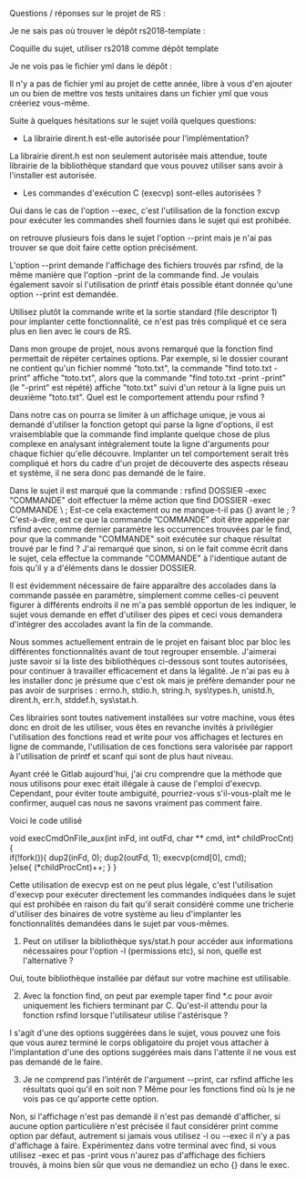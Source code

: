 Questions / réponses sur le projet de RS :

Je ne sais pas où trouver le dépôt rs2018-template :

Coquille du sujet, utiliser rs2018 comme dépôt template


Je ne vois pas le fichier yml dans le dépôt :

Il n'y a pas de fichier yml au projet de cette année, libre à vous d'en ajouter un ou bien de mettre vos tests unitaires dans un fichier yml que vous créeriez vous-même.

Suite à quelques hésitations sur le sujet voilà quelques questions:

- La librairie dirent.h est-elle autorisée pour l'implémentation? 

La librairie dirent.h est non seulement autorisée mais attendue, toute librairie de la bibliothèque standard que vous pouvez utiliser sans avoir à l'installer est autorisée. 

- Les commandes d'exécution C (execvp) sont-elles autorisées ?

Oui dans le cas de l'option --exec, c'est l'utilisation de la fonction excvp pour exécuter les commandes shell fournies dans le sujet qui est prohibée.

on retrouve plusieurs fois dans le sujet l'option --print mais je n'ai pas trouver se que doit faire cette option précisément. 

L'option --print demande l'affichage des fichiers trouvés par rsfind, de la même manière que l'option -print de la commande find.
Je voulais également savoir si l'utilisation de printf étais possible étant donnée qu'une option --print est demandée.

Utilisez plutôt la commande write et la sortie standard (file descriptor 1) pour implanter cette fonctionnalité, ce n'est pas très compliqué et ce sera plus en lien avec le cours de RS.

Dans mon groupe de projet, nous avons remarqué que la fonction find permettait de répéter certaines options. Par exemple, si le dossier courant ne contient qu'un fichier nommé "toto.txt", la commande "find toto.txt -print" affiche "toto.txt", alors que la commande "find toto.txt -print -print" (le "-print" est répété) affiche "toto.txt" suivi d'un retour à la ligne puis un deuxième "toto.txt". Quel est le comportement attendu pour rsfind ?

Dans notre cas on pourra se limiter à un affichage unique, je vous ai demandé d'utiliser la fonction getopt qui parse la ligne d'options, il est vraisemblable que la commande find implante quelque chose de plus complexe en analysant intégralement toute la ligne d'arguments pour chaque fichier qu'elle découvre. Implanter un tel comportement serait très compliqué et hors du cadre d'un projet de découverte des aspects réseau et système, il ne sera donc pas demandé de le faire.

Dans le sujet il est marqué que la commande : rsfind DOSSIER -exec "COMMANDE" doit effectuer la même action que find DOSSIER -exec COMMANDE \ ;
Est-ce cela exactement ou ne manque-t-il pas {} avant le \; ?
C'est-à-dire, est ce que la commande ”COMMANDE” doit être appelée par rsfind avec comme dernier paramètre les occurrences trouvées par le find, pour que la commande "COMMANDE" soit exécutée sur chaque résultat trouvé par le find ? 
J'ai remarqué que sinon, si on le fait comme écrit dans le sujet, cela effectue la commande  "COMMANDE" à l'identique autant de fois qu'il y a d'éléments dans le dossier DOSSIER.


Il est évidemment nécessaire de faire apparaître des accolades dans la commande passée en paramètre, simplement comme celles-ci peuvent figurer à différents endroits il ne m'a pas semblé opportun de les indiquer, le sujet vous demande en effet d'utiliser des pipes et ceci vous demandera d'intégrer des accolades avant la fin de la commande.

Nous sommes actuellement entrain de le projet en faisant bloc par bloc les différentes fonctionnalités avant de tout regrouper ensemble. J'aimerai juste savoir si la liste des bibliothèques ci-dessous sont toutes autorisées, pour continuer à travailler efficacement et dans la légalité. Je n'ai pas eu à les installer donc je présume que c'est ok mais je préfère demander pour ne pas avoir de surprises : errno.h, stdio.h, string.h, sys\types.h, unistd.h, dirent.h, err.h, stddef.h, sys\stat.h.

Ces librairies sont toutes nativement installées sur votre machine, vous êtes donc en droit de les utiliser, vous êtes en revanche invités à privilégier l'utilisation des fonctions read et write pour vos affichages et lectures en ligne de commande, l'utilisation de ces fonctions sera valorisée par rapport à l'utilisation de printf et scanf qui sont de plus haut niveau.



Ayant créé le Gitlab aujourd'hui, j'ai cru comprendre que la méthode que nous utilisons pour exec était illégale à cause de l'emploi d'execvp. Cependant, pour éviter toute ambiguité, pourriez-vous s'il-vous-plaît me le confirmer, auquel cas nous ne savons vraiment pas comment faire.

Voici le code utilisé

void execCmdOnFile_aux(int inFd, int outFd, char ** cmd, int* childProcCnt){    
    if(!fork()){
        dup2(inFd, 0);
        dup2(outFd, 1);
        execvp(cmd[0], cmd);        
    }else{
        (*childProcCnt)++;
    }
}

Cette utilisation de execvp est on ne peut plus légale, c'est l'utilisation d'execvp pour exécuter directement les commandes indiquées dans le sujet qui est prohibée en raison du fait qu'il serait considéré comme une tricherie d'utiliser des binaires de votre système au lieu d'implanter les fonctionnalités demandées dans le sujet par vous-mêmes.

1) Peut on utiliser la bibliothèque sys/stat.h pour accéder aux informations nécessaires pour l'option -l (permissions etc), si non, quelle est l'alternative ? 

Oui, toute bibliothèque installée par défaut sur votre machine est utilisable.


2) Avec la fonction find, on peut par exemple taper find *.c pour avoir uniquement les fichiers terminant par C. Qu'est-il attendu pour la fonction rsfind lorsque l'utilisateur utilise l'astérisque ? 

I s'agit d'une des options suggérées dans le sujet, vous pouvez une fois que vous aurez terminé le corps obligatoire du projet vous attacher à l'implantation d'une des options suggérées mais dans l'attente il ne vous est pas demandé de le faire.

3) Je ne comprend pas l’intérêt de l'argument --print, car rsfind affiche les résultats quoi qu'il en soit non ? Même pour les fonctions find où ls je ne vois pas ce qu'apporte cette option. 

Non, si l'affichage n'est pas demandé il n'est pas demandé d'afficher, si aucune option particulière n'est précisée il faut considérer print comme option par défaut, autrement si jamais vous utilisez -l ou --exec il n'y a pas d'affichage à faire. Expérimentez dans votre terminal avec find, si vous utilisez -exec et pas -print vous n'aurez pas d'affichage des fichiers trouvés, à moins bien sûr que vous ne demandiez un echo {} dans le exec.